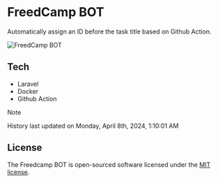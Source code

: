 # FreedCamp BOT

Automatically assign an ID before the task title based on Github Action.

![FreedCamp BOT](https://repository-images.githubusercontent.com/737932867/7d34798b-2680-471c-b089-a78a718d3d6a)

## Tech

- Laravel
- Docker
- Github Action

> [!NOTE]  
> History last updated on Monday, April 8th, 2024, 1:10:01 AM

## License

The Freedcamp BOT is open-sourced software licensed under the [MIT license](https://opensource.org/licenses/MIT).
